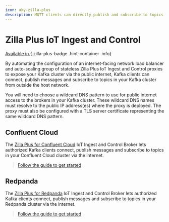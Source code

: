 ```yaml
---
icon: aky-zilla-plus
description: MQTT clients can directly publish and subscribe to topics through MQTT entry points into your Kafka cluster.
---
```


# Zilla Plus IoT Ingest and Control

[Available in <ZillaPlus/>](https://www.aklivity.io/products/zilla-plus)
{.zilla-plus-badge .hint-container .info}

By automating the configuration of an internet-facing network load balancer and auto-scaling group of stateless Zilla Plus IoT Ingest and Control proxies to expose your Kafka cluster via the public internet, Kafka clients can connect, publish messages and subscribe to topics in your Kafka cluster from outside the host network.

You will need to choose a wildcard DNS pattern to use for public internet access to the brokers in your Kafka cluster. These wildcard DNS names must resolve to the public IP address(es) where the <ZillaPlus/> proxy is deployed. The <ZillaPlus/> proxy must also be configured with a TLS server certificate representing the same wildcard DNS pattern.

## Confluent Cloud

The [Zilla Plus for Confluent Cloud](https://aws.amazon.com/marketplace/pp/prodview-jshnzslazfm44) IoT Ingest and Control Broker lets authorized Kafka clients connect, publish messages and subscribe to topics in your Confluent Cloud cluster via the internet.

> [Follow the guide to get started](../../how-tos/confluent-cloud/iot-ingest-control.md)

## Redpanda

The [Zilla Plus for Redpanda](https://aws.amazon.com/marketplace/pp/prodview-jshnzslazfm44) IoT Ingest and Control Broker lets authorized Kafka clients connect, publish messages and subscribe to topics in your Redpanda cluster via the internet.

> [Follow the guide to get started](../../how-tos/redpanda/iot-ingest-control.md)
